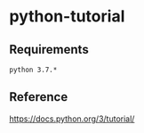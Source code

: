 # python-tutorial

## Requirements
```
python 3.7.*
```

## Reference
https://docs.python.org/3/tutorial/
